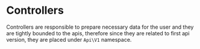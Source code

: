 # Controllers

Controllers are responsible to prepare necessary data for the user and
they are tightly bounded to the apis, therefore since they are related
to first api version, they are placed under `Api\V1` namespace.

